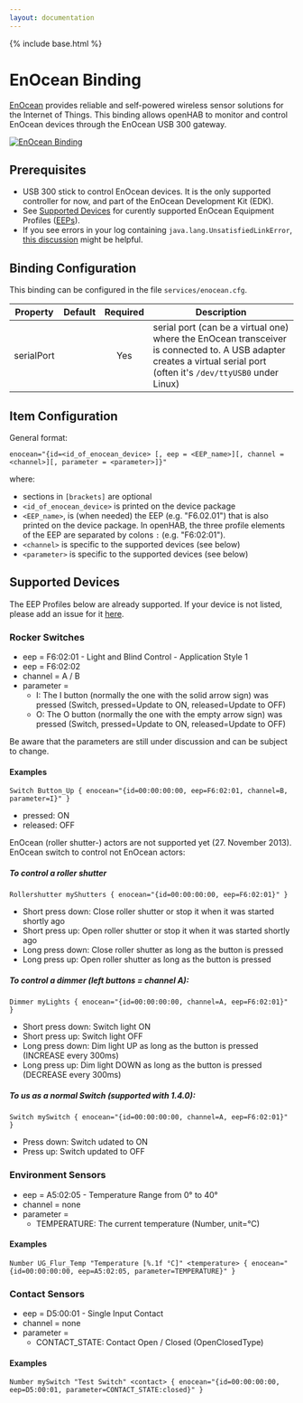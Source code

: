 ```yaml
---
layout: documentation
---
```


{% include base.html %}

# EnOcean Binding

[EnOcean](https://www.enocean.com/en/) provides reliable and self-powered wireless sensor solutions for the Internet of Things.  This binding allows openHAB to monitor and control EnOcean devices through the EnOcean USB 300 gateway.

[![EnOcean Binding](http://img.youtube.com/vi/GpERJflmJKQ/0.jpg)](http://www.youtube.com/watch?v=GpERJflmJKQ) 

## Prerequisites

* USB 300 stick to control EnOcean devices. It is the only supported controller for now, and part of the EnOcean Development Kit (EDK).
* See [Supported Devices](#supported-devices) for curently supported EnOcean Equipment Profiles ([EEPs](http://www.enocean-alliance.org/eep/)).
* If you see errors in your log containing `java.lang.UnsatisfiedLinkError`, [this discussion](https://groups.google.com/forum/#!topic/openhab/SVcstuqC8H8) might be helpful.

## Binding Configuration

This binding can be configured in the file `services/enocean.cfg`.

| Property | Default | Required | Description |
|----------|---------|:--------:|-------------|
| serialPort |       |   Yes    | serial port (can be a virtual one) where the EnOcean transceiver is connected to. A USB adapter creates a virtual serial port (often it's `/dev/ttyUSB0` under Linux) |

## Item Configuration

General format:

```
enocean="{id=<id_of_enocean_device> [, eep = <EEP_name>][, channel = <channel>][, parameter = <parameter>]}"
```

where:

* sections in `[brackets]` are optional
* `<id_of_enocean_device>` is printed on the device package
* `<EEP_name>`, is (when needed) the EEP (e.g. "F6.02.01") that is also printed on the device package.  In openHAB, the three profile elements of the EEP are separated by colons `:` (e.g. "F6:02:01").
* `<channel>` is specific to the supported devices (see below)
* `<parameter>` is specific to the supported devices (see below)

## Supported Devices

The EEP Profiles below are already supported. If your device is not listed, please add an issue for it [here](https://github.com/openhab/openhab1-addons/issues).

### Rocker Switches

- eep = F6:02:01 - Light and Blind Control - Application Style 1
- eep = F6:02:02
- channel = A / B
- parameter =
    - I: The I button (normally the one with the solid arrow sign) was pressed (Switch, pressed=Update to ON, released=Update to OFF)
    - O: The O button (normally the one with the empty arrow sign) was pressed (Switch, pressed=Update to ON, released=Update to OFF)

Be aware that the parameters are still under discussion and can be subject to change.

#### Examples

```
Switch Button_Up { enocean="{id=00:00:00:00, eep=F6:02:01, channel=B, parameter=I}" }
```

- pressed: ON
- released: OFF

EnOcean (roller shutter-) actors are not supported yet (27. November 2013). EnOcean switch to control not EnOcean actors:

##### To control a roller shutter

```
Rollershutter myShutters { enocean="{id=00:00:00:00, eep=F6:02:01}" }
```

- Short press down: Close roller shutter or stop it when it was started shortly ago
- Short press up: Open roller shutter or stop it when it was started shortly ago
- Long press down: Close roller shutter as long as the button is pressed
- Long press up: Open roller shutter as long as the button is pressed

##### To control a dimmer (left buttons = channel A):

```
Dimmer myLights { enocean="{id=00:00:00:00, channel=A, eep=F6:02:01}" }
```

- Short press down: Switch light ON
- Short press up: Switch light OFF
- Long press down: Dim light UP as long as the button is pressed (INCREASE every 300ms)
- Long press up: Dim light DOWN as long as the button is pressed (DECREASE every 300ms)

##### To us as a normal Switch (supported with 1.4.0):

```
Switch mySwitch { enocean="{id=00:00:00:00, channel=A, eep=F6:02:01}" }
```

- Press down: Switch udated to ON
- Press up: Switch updated to OFF

### Environment Sensors

- eep = A5:02:05 - Temperature Range from 0° to 40°
- channel = none
- parameter =
    - TEMPERATURE: The current temperature (Number, unit=°C)

#### Examples

```
Number UG_Flur_Temp "Temperature [%.1f °C]" <temperature> { enocean="{id=00:00:00:00, eep=A5:02:05, parameter=TEMPERATURE}" }
```

### Contact Sensors

- eep = D5:00:01 - Single Input Contact
- channel = none
- parameter =
    - CONTACT_STATE: Contact Open / Closed (OpenClosedType)

#### Examples


```
Number mySwitch "Test Switch" <contact> { enocean="{id=00:00:00:00, eep=D5:00:01, parameter=CONTACT_STATE:closed}" }
```
